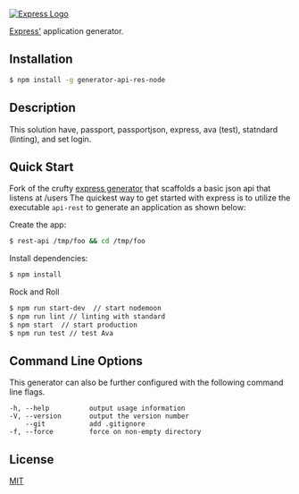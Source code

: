 [![Express Logo](https://i.cloudup.com/zfY6lL7eFa-3000x3000.png)](http://expressjs.com/)

[Express'](https://www.npmjs.com/package/generete-api-rest-node) application generator.

## Installation

```sh
$ npm install -g generator-api-res-node
```

## Description 
This solution have, passport, passportjson, express, ava (test), statndard (linting), and set login. 


## Quick Start
Fork of the crufty [express generator](https://github.com/mrTater/generator-api-rest-node) that scaffolds a basic json api that listens at /users
The quickest way to get started with express is to utilize the executable `api-rest` to generate an application as shown below:

Create the app:

```bash
$ rest-api /tmp/foo && cd /tmp/foo
```

Install dependencies:

```bash
$ npm install
```

Rock and Roll

```bash
$ npm run start-dev  // start nodemoon
$ npm run lint // linting with standard
$ npm start  // start production
$ npm run test // test Ava

```

## Command Line Options

This generator can also be further configured with the following command line flags.

    -h, --help          output usage information
    -V, --version       output the version number
        --git           add .gitignore
    -f, --force         force on non-empty directory

## License

[MIT](LICENSE)


